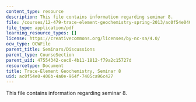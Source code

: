```yaml
---
content_type: resource
description: This file contains information regarding seminar 8.
file: /courses/12-479-trace-element-geochemistry-spring-2013/ac0f54e0406b4a0e964f7405ca96c427_MIT12_479S13_Seminar8.pdf
file_type: application/pdf
learning_resource_types: []
license: https://creativecommons.org/licenses/by-nc-sa/4.0/
ocw_type: OCWFile
parent_title: Seminars/Discussions
parent_type: CourseSection
parent_uid: 47554342-cec0-4b11-1812-f79a2c15727d
resourcetype: Document
title: Trace-Element Geochemistry, Seminar 8
uid: ac0f54e0-406b-4a0e-964f-7405ca96c427
---
```

This file contains information regarding seminar 8.